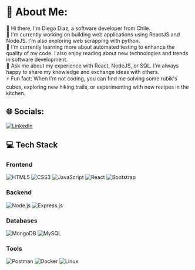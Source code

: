 # 💫 About Me:
👋 Hi there, I'm Diego Diaz, a software developer from Chile.<br>🔭 I'm currently working on building web applications using ReactJS and NodeJS. I'm also exploring web scrapping with python.<br>🌱 I'm currently learning more about automated testing to enhance the quality of my code. I also enjoy reading about new technologies and trends in software development.<br>💬 Ask me about my experience with React, NodeJS, or SQL. I'm always happy to share my knowledge and exchange ideas with others.<br>⚡ Fun fact: When I'm not coding, you can find me solving some rubik's cubes, exploring new hiking trails, or experimenting with new recipes in the kitchen.

## 🌐 Socials:
[![LinkedIn](https://img.shields.io/badge/LinkedIn-%230077B5.svg?logo=linkedin&logoColor=white)](https://linkedin.com/in/diegodiazdu) 

## 💻 Tech Stack

### Frontend
![HTML5](https://img.shields.io/badge/html5-000000?style=for-the-badge&logo=html5&logoColor=white)
![CSS3](https://img.shields.io/badge/css3-000000?style=for-the-badge&logo=css3&logoColor=white)
![JavaScript](https://img.shields.io/badge/javascript-000000?style=for-the-badge&logo=javascript&logoColor=white)
![React](https://img.shields.io/badge/react-000000?style=for-the-badge&logo=react&logoColor=white)
![Bootstrap](https://img.shields.io/badge/bootstrap-000000?style=for-the-badge&logo=bootstrap&logoColor=white)

### Backend
![Node.js](https://img.shields.io/badge/node.js-000000?style=for-the-badge&logo=node.js&logoColor=white)
![Express.js](https://img.shields.io/badge/express.js-000000?style=for-the-badge&logo=express&logoColor=white)

### Databases
![MongoDB](https://img.shields.io/badge/mongodb-000000?style=for-the-badge&logo=mongodb&logoColor=white)
![MySQL](https://img.shields.io/badge/mysql-000000?style=for-the-badge&logo=mysql&logoColor=white)

### Tools
![Postman](https://img.shields.io/badge/postman-000000?style=for-the-badge&logo=postman&logoColor=white)
![Docker](https://img.shields.io/badge/docker-000000?style=for-the-badge&logo=docker&logoColor=white)
![Linux](https://img.shields.io/badge/linux-000000?style=for-the-badge&logo=linux&logoColor=white)


